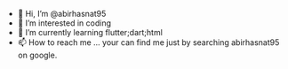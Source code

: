 - 👋 Hi, I’m @abirhasnat95
- 👀 I’m interested in coding
- 🌱 I’m currently learning flutter;dart;html
- 📫 How to reach me ... your can find me just by searching abirhasnat95 on google.

<!---
abirhasnat95/abirhasnat95 is a ✨ special ✨ repository because its `README.md` (this file) appears on your GitHub profile.
You can click the Preview link to take a look at your changes.
--->
